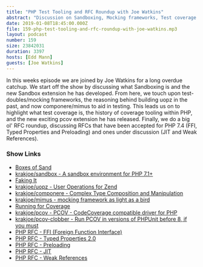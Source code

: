 ```yaml
---
title: "PHP Test Tooling and RFC Roundup with Joe Watkins"
abstract: "Discussion on Sandboxing, Mocking frameworks, Test coverage and many PHP RFCs"
date: 2019-01-08T18:45:00.000Z
file: 159-php-test-tooling-and-rfc-roundup-with-joe-watkins.mp3
layout: podcast
number: 159
size: 23842031
duration: 3397
hosts: [Edd Mann]
guests: [Joe Watkins]
---
```


In this weeks episode we are joined by Joe Watkins for a long overdue catchup.
We start off the show by discussing what Sandboxing is and the new Sandbox extension he has developed.
From here, we touch upon test-doubles/mocking frameworks, the reasoning behind building uopz in the past, and now componere/mimus to aid in testing.
This leads us on to highlight what test coverage is, the history of coverage tooling within PHP, and the new exciting pcov extension he has released.
Finally, we do a big ol' RFC roundup, discussing RFCs that have been accepted for PHP 7.4 (FFI, Typed Properties and Preloading) and ones under discussion (JIT and Weak References).

### Show Links

- [Boxes of Sand](https://blog.krakjoe.ninja/2019/01/boxes-of-sand.html)
- [krakjoe/sandbox - A sandbox environment for PHP 7.1+](https://github.com/krakjoe/sandbox)
- [Faking It](https://blog.krakjoe.ninja/2019/01/faking-it.html)
- [krakjoe/uopz - User Operations for Zend](https://github.com/krakjoe/uopz)
- [krakjoe/componere - Complex Type Composition and Manipulation](https://github.com/krakjoe/componere)
- [krakjoe/mimus - mocking framework as light as a bird](https://github.com/krakjoe/mimus)
- [Running for Coverage](https://blog.krakjoe.ninja/2019/01/running-for-coverage.html)
- [krakjoe/pcov - PCOV - CodeCoverage compatible driver for PHP](https://github.com/krakjoe/pcov)
- [krakjoe/pcov-clobber - Run PCOV in versions of PHPUnit before 8, if you must](https://github.com/krakjoe/pcov-clobber)
- [PHP RFC - FFI (Foreign Function Interface)](https://wiki.php.net/rfc/ffi)
- [PHP RFC - Typed Properties 2.0](https://wiki.php.net/rfc/typed_properties_v2)
- [PHP RFC - Preloading](https://wiki.php.net/rfc/preload)
- [PHP RFC - JIT](https://wiki.php.net/rfc/jit)
- [PHP RFC - Weak References](https://wiki.php.net/rfc/weakrefs)
